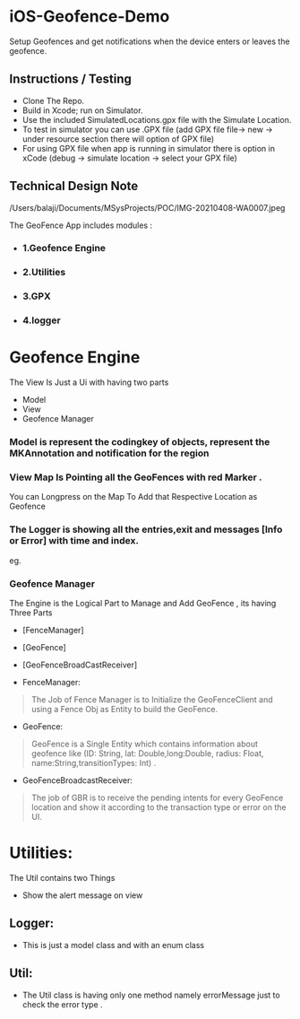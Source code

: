 # iOS-Geofence-Demo
Setup Geofences and get notifications when the device enters or leaves the geofence.

## Instructions / Testing
 - Clone The Repo.
 - Build in Xcode; run on Simulator.
 - Use the included SimulatedLocations.gpx file with the Simulate Location.
 -  To test in simulator you can use .GPX file (add GPX file file-> new -> under resource section there will option of GPX file)
 - For using GPX file when app is running in simulator there is option in xCode (debug -> simulate location -> select your GPX file)



## Technical Design Note
/Users/balaji/Documents/MSysProjects/POC/IMG-20210408-WA0007.jpeg

The GeoFence App  includes modules :
- ### 1.Geofence Engine
- ### 2.Utilities
- ### 3.GPX
- ### 4.logger


# Geofence Engine
The View Is Just a Ui with having two parts 
 - Model
 - View
 - Geofence Manager

### Model is represent the codingkey of objects, represent the MKAnnotation and notification for the region
### View Map Is Pointing all the GeoFences with red Marker .
You can Longpress on the Map To Add that Respective Location as Geofence

### The Logger is showing all the entries,exit and messages [Info or Error] with time and index.
eg.
### Geofence Manager
The Engine is the Logical Part to Manage and Add GeoFence , its having Three Parts
- [FenceManager] 
- [GeoFence] 
- [GeoFenceBroadCastReceiver] 
  
- FenceManager:
> The Job of Fence Manager is to Initialize the GeoFenceClient and using a Fence Obj as Entity to build the GeoFence.
- GeoFence:
> GeoFence is a Single Entity which contains information about geofence
> like (ID: String, lat: Double,long:Double, radius: Float, name:String,transitionTypes: Int) . 
- GeoFenceBroadcastReceiver:
> The job of GBR is to receive the pending intents for every GeoFence location and show it according to the transaction type or error on the UI.


# Utilities:
The Util contains two Things  
  - Show the alert message on view 

## Logger:
- This is just a model class and with an enum class 
## Util:
- The Util class is having only one method namely errorMessage just to check the error type .


